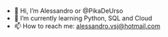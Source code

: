 - 👋 Hi, I’m Alessandro or @PikaDeUrso
- 🌱 I’m currently learning Python, SQL and Cloud
- 📫 How to reach me: alessandro.vsj@hotmail.com
